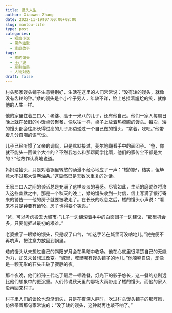 ```yaml
---
title: 馒头人生
author: Xiaowen Zhang
date: 2022-11-19T07:00:00+08:00
slug: mantou-life
type: post
categories:
  - 短篇小说
  - 黑色幽默
  - 家庭故事
tags:
  - 矮的馒头
  - 王小波
  - 悲剧结局
  - 人物对话
draft: false
---
```


村头那家馒头铺子生意特别好，生活在这里的人们常常说：“没有矮的馒头，就像没有齿轮的钟。”矮的馒头是个小个子男人，年龄不详，脸上总挂着尴尬的笑，就像他的人生一样。

他的家里住着三口人：老婆、高于一米八的儿子，还有他自己。他们一家人每周日晚上就在破旧的小饭桌旁聚餐，像以往一样，桌子上放着热腾腾的馒头。每次，矮的馒头都会往那长得过高的儿子那边递过一个自己做的馒头，“拿着，吃吧。”他带着几分自嘲的语气说。

儿子已经听惯了父亲的调侃，只是默默接过，莞尔地翻看手中的面团子。“爸，你就不能头一回做个大个的？不然我怎么和那帮同学比啊，他们的家传宝不都是大的？”他故作认真地说道。

妈妈没抬头，只是对着锅里转悠的汤漫不经心地应了一声：“矮的好，结实，但毕竟大不过那大饼卷油条。”这显然已是无数次重复的对话。

王家三口人之间的谈话总是充满了这样淡淡的喜感。尽管如此，生活的磨砺终将渗入这些幽默之中。那是一个秋天的晚上，矮的馒头收到一封信，信上写满了银行寄来的警告——他的房子就要被收走了。在长长的叹息之后，矮的馒头小声说：“看来不只是钟要有齿轮，房子也得要个钥匙。”

“爸，可以考虑搬去大城市。”儿子一边翻滚着手中的白面团子一边建议，“那里机会多，只要能捱过最初的艰难。”

老婆撇了一眼矮的馒头，只是叹了口气，“咱这手艺在城里可没啥地儿。”说完便不再吭声，把注意力放回到锅里。

矮的馒头从未想过自己的斜阳岁月会在黑暗中收场。他在心底里很清楚自己的无能为力，却又未曾想过改变。“城里，城里哪有馒头铺子的地儿，”他喃喃自语，却像是一颗无形的石头击破了寂静的夜。

那个夜晚，他们祖孙三代吃了最后一顿晚餐，灯光下的影子悠长，这一餐的悲剧远比他们想象中的更沉重。人们传说秋天里的那场大雨带走了矮的馒头，而他的家人没再回来村子。

村子里人们的谈论也渐渐消失，只是在夜深人静时，吹过村头馒头铺子的那阵风，仿佛带着那句家常说的：“没了矮的馒头，这钟就再也敲不响了。” 
